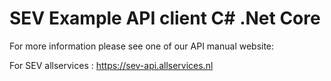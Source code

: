 # SEV Example API client C# .Net Core

For more information please see one of our API manual website:

For SEV allservices : https://sev-api.allservices.nl
